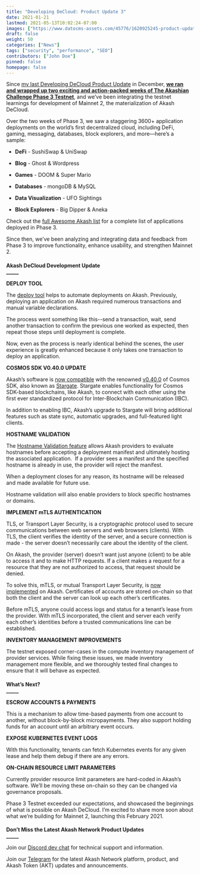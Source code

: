 ```yaml
---
title: "Developing DeCloud: Product Update 3"
date: 2021-01-21
lastmod: 2021-05-13T10:02:24-07:00
images: ["https://www.datocms-assets.com/45776/1620925245-product-update-1-21-twitter.png"]
draft: false
weight: 50
categories: ["News"]
tags: ["security", "performance", "SEO"]
contributors: ["John Doe"]
pinned: false
homepage: false
---
```

  
Since [my last Developing DeCloud Product Update](https://akash.network/blog/developing-decloud-product-update-2/) in December, [**we ran and wrapped up two exciting and action-packed weeks of The Akashian Challenge Phase 3 Testnet**](https://akash.network/blog/akash-decloud-from-phase-3-to-mainnet-2/), and we’ve been integrating the testnet learnings for development of Mainnet 2, the materialization of Akash DeCloud.

Over the two weeks of Phase 3, we saw a staggering 3600+ application deployments on the world’s first decentralized cloud, including DeFi, gaming, messaging, databases, block explorers, and more—here’s a sample:

*   **DeFi** - SushiSwap & UniSwap
    
*   **Blog** - Ghost & Wordpress
    
*   **Games** - DOOM & Super Mario
    
*   **Databases** - mongoDB & MySQL
    
*   **Data Visualization** - UFO Sightings
    
*   **Block Explorers** - Big Dipper & Aneka
    

Check out the [full Awesome Akash list](https://github.com/ovrclk/awesome-akash) for a complete list of applications deployed in Phase 3.  

Since then, we’ve been analyzing and integrating data and feedback from Phase 3 to improve functionality, enhance usability, and strengthen Mainnet 2.  

####   
**Akash DeCloud Development Update**  
**\_\_\_\_\_**  

  
**DEPLOY TOOL**  

The [deploy tool](https://github.com/ovrclk/akash/pull/1032) helps to automate deployments on Akash. Previously, deploying an application on Akash required numerous transactions and manual variable declarations.   

The process went something like this--send a transaction, wait, send another transaction to confirm the previous one worked as expected, then repeat those steps until deployment is complete.   

Now, even as the process is nearly identical behind the scenes, the user experience is greatly enhanced because it only takes one transaction to deploy an application.  

  
**COSMOS SDK V0.40.0 UPDATE**  

Akash’s software is [now compatible](https://github.com/ovrclk/akash/pull/1016) with the renowned [v0.40.0](https://github.com/cosmos/cosmos-sdk/releases/tag/v0.40.0) of Cosmos SDK, also known as [Stargate](https://stargate.cosmos.network/). Stargate enables functionality for Cosmos SDK-based blockchains, like Akash, to connect with each other using the first ever standardized protocol for Inter-Blockchain Communication (IBC).  

In addition to enabling IBC, Akash’s upgrade to Stargate will bring additional features such as state sync, automatic upgrades, and full-featured light clients.  

  
**HOSTNAME VALIDATION**  

The [Hostname Validation feature](https://github.com/ovrclk/akash/pull/1024) allows Akash providers to evaluate hostnames before accepting a deployment manifest and ultimately hosting the associated application.  If a provider sees a manifest and the specified hostname is already in use, the provider will reject the manifest.  

When a deployment closes for any reason, its hostname will be released and made available for future use.   

Hostname validation will also enable providers to block specific hostnames or domains.

  
**IMPLEMENT mTLS AUTHENTICATION**  

TLS, or Transport Layer Security, is a cryptographic protocol used to secure communications between web servers and web browsers (clients). With TLS, the client verifies the identity of the server, and a secure connection is made - the server doesn’t necessarily care about the identity of the client.  

On Akash, the provider (server) doesn’t want just anyone (client) to be able to access it and to make HTTP requests. If a client makes a request for a resource that they are not authorized to access, that request should be denied.   

To solve this, mTLS, or mutual Transport Layer Security, is [now implemented](https://github.com/ovrclk/akash/pull/1017) on Akash. Certificates of accounts are stored on-chain so that both the client and the server can look up each other’s certificates.   

Before mTLS, anyone could access logs and status for a tenant’s lease from the provider. With mTLS incorporated, the client and server each verify each other’s identities before a trusted communications line can be established.

  
**INVENTORY MANAGEMENT IMPROVEMENTS**  

The testnet exposed corner-cases in the compute inventory management of provider services. While fixing these issues, we made inventory management more flexible, and we thoroughly tested final changes to ensure that it will behave as expected.  

####   
**What’s Next?**  
**\_\_\_\_\_**  

  
**ESCROW ACCOUNTS & PAYMENTS**  

This is a mechanism to allow time-based payments from one account to another, without block-by-block micropayments. They also support holding funds for an account until an arbitrary event occurs.

  
**EXPOSE KUBERNETES EVENT LOGS**  

With this functionality, tenants can fetch Kubernetes events for any given lease and help them debug if there are any errors.

  
**ON-CHAIN RESOURCE LIMIT PARAMETERS**  

Currently provider resource limit parameters are hard-coded in Akash’s software. We’ll be moving these on-chain so they can be changed via governance proposals.

Phase 3 Testnet exceeded our expectations, and showcased the beginnings of what is possible on Akash DeCloud. I’m excited to share more soon about what we’re building for Mainnet 2, launching this February 2021.  

####   
**Don’t Miss the Latest Akash Network Product Updates**  
**\_\_\_\_\_**

Join our [Discord dev chat](https://discord.com/invite/DxftX67) for technical support and information.

Join our [Telegram](https://t.me/AkashNW) for the latest Akash Network platform, product, and Akash Token (AKT) updates and announcements.